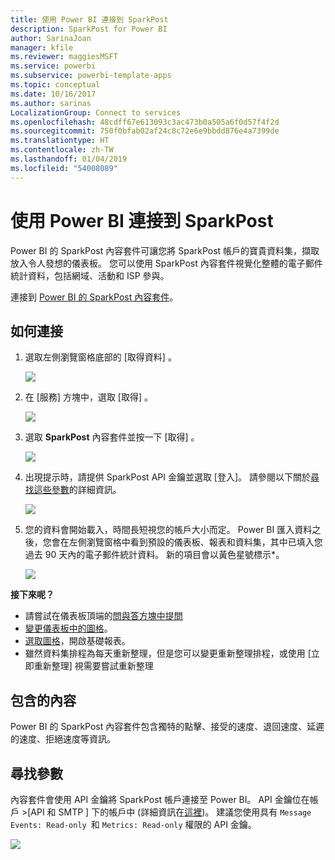 ```yaml
---
title: 使用 Power BI 連接到 SparkPost
description: SparkPost for Power BI
author: SarinaJoan
manager: kfile
ms.reviewer: maggiesMSFT
ms.service: powerbi
ms.subservice: powerbi-template-apps
ms.topic: conceptual
ms.date: 10/16/2017
ms.author: sarinas
LocalizationGroup: Connect to services
ms.openlocfilehash: 48cdff67e613093c3ac473b0a505a6f0d57f4f2d
ms.sourcegitcommit: 750f0bfab02af24c8c72e6e9bbdd876e4a7399de
ms.translationtype: HT
ms.contentlocale: zh-TW
ms.lasthandoff: 01/04/2019
ms.locfileid: "54008089"
---
```

# <a name="connect-to-sparkpost-with-power-bi"></a>使用 Power BI 連接到 SparkPost
Power BI 的 SparkPost 內容套件可讓您將 SparkPost 帳戶的寶貴資料集，擷取放入令人發想的儀表板。 您可以使用 SparkPost 內容套件視覺化整體的電子郵件統計資料，包括網域、活動和 ISP 參與。

連接到 [Power BI 的 SparkPost 內容套件](https://app.powerbi.com/getdata/services/spark-post)。

## <a name="how-to-connect"></a>如何連接
1. 選取左側瀏覽窗格底部的 [取得資料]  。
   
   ![](media/service-connect-to-sparkpost/getdata.png)
2. 在 [服務]  方塊中，選取 [取得] 。
   
   ![](media/service-connect-to-sparkpost/services.png)
3. 選取 **SparkPost** 內容套件並按一下 [取得] 。 
   
   ![](media/service-connect-to-sparkpost/sparkpost.png)
4. 出現提示時，請提供 SparkPost API 金鑰並選取 [登入]。 請參閱以下關於[尋找這些參數](#FindingParams)的詳細資訊。
   
   ![](media/service-connect-to-sparkpost/creds.png)
5. 您的資料會開始載入，時間長短視您的帳戶大小而定。 Power BI 匯入資料之後，您會在左側瀏覽窗格中看到預設的儀表板、報表和資料集，其中已填入您過去 90 天內的電子郵件統計資料。 新的項目會以黃色星號標示\*。
   
   ![](media/service-connect-to-sparkpost/dashboard.png)

**接下來呢？**

* 請嘗試在儀表板頂端的[問與答方塊中提問](consumer/end-user-q-and-a.md)
* [變更儀表板中的圖格](service-dashboard-edit-tile.md)。
* [選取圖格](consumer/end-user-tiles.md)，開啟基礎報表。
* 雖然資料集排程為每天重新整理，但是您可以變更重新整理排程，或使用 [立即重新整理] 視需要嘗試重新整理

## <a name="whats-included"></a>包含的內容
Power BI 的 SparkPost 內容套件包含獨特的點擊、接受的速度、退回速度、延遲的速度、拒絕速度等資訊。

<a name="FindingParams"></a>

## <a name="finding-parameters"></a>尋找參數
內容套件會使用 API 金鑰將 SparkPost 帳戶連接至 Power BI。 API 金鑰位在帳戶 \>[API 和 SMTP ] 下的帳戶中 (詳細資訊在[這裡](https://support.sparkpost.com/customer/portal/articles/1933377-create-api-keys))。 建議您使用具有 `Message Events: Read-only `和 `Metrics: Read-only` 權限的 API 金鑰。

![](media/service-connect-to-sparkpost/sparkpost1.png)

